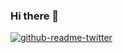 ### Hi there 👋

[![github-readme-twitter](https://github-readme-twitter.gazf.vercel.app/api?id=gazff)](https://github.com/gazf/github-readme-twitter)
